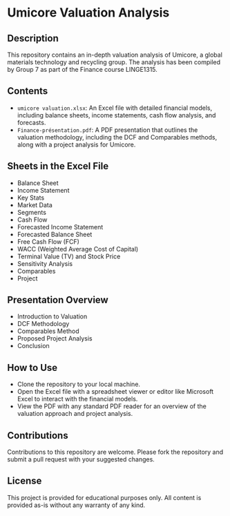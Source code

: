 # Umicore Valuation Analysis

## Description
This repository contains an in-depth valuation analysis of Umicore, a global materials technology and recycling group. The analysis has been compiled by Group 7 as part of the Finance course LINGE1315.

## Contents
- `umicore valuation.xlsx`: An Excel file with detailed financial models, including balance sheets, income statements, cash flow analysis, and forecasts.
- `Finance-présentation.pdf`: A PDF presentation that outlines the valuation methodology, including the DCF and Comparables methods, along with a project analysis for Umicore.

## Sheets in the Excel File
- Balance Sheet
- Income Statement
- Key Stats
- Market Data
- Segments
- Cash Flow
- Forecasted Income Statement
- Forecasted Balance Sheet
- Free Cash Flow (FCF)
- WACC (Weighted Average Cost of Capital)
- Terminal Value (TV) and Stock Price
- Sensitivity Analysis
- Comparables
- Project

## Presentation Overview
- Introduction to Valuation
- DCF Methodology
- Comparables Method
- Proposed Project Analysis
- Conclusion

## How to Use
- Clone the repository to your local machine.
- Open the Excel file with a spreadsheet viewer or editor like Microsoft Excel to interact with the financial models.
- View the PDF with any standard PDF reader for an overview of the valuation approach and project analysis.

## Contributions
Contributions to this repository are welcome. Please fork the repository and submit a pull request with your suggested changes.

## License
This project is provided for educational purposes only. All content is provided as-is without any warranty of any kind.
